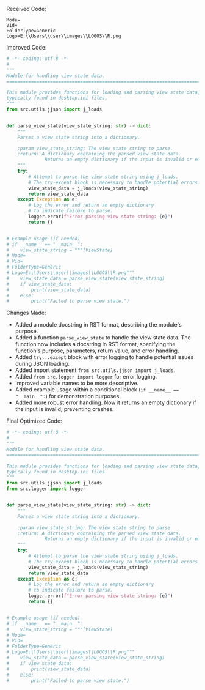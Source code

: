 Received Code:

```[ViewState]
Mode=
Vid=
FolderType=Generic
Logo=E:\\Users\\user\\images\\LOGOS\\R.png
```

Improved Code:

```python
# -*- coding: utf-8 -*-
#
"""
Module for handling view state data.
========================================================================================

This module provides functions for loading and parsing view state data,
typically found in desktop.ini files.
"""
from src.utils.jjson import j_loads


def parse_view_state(view_state_string: str) -> dict:
    """
    Parses a view state string into a dictionary.

    :param view_state_string: The view state string to parse.
    :return: A dictionary containing the parsed view state data.
              Returns an empty dictionary if the input is invalid or empty.
    """
    try:
        # Attempt to parse the view state string using j_loads.
        # The try-except block is necessary to handle potential errors during parsing.
        view_state_data = j_loads(view_state_string)
        return view_state_data
    except Exception as e:
        # Log the error and return an empty dictionary
        # to indicate failure to parse.
        logger.error(f"Error parsing view state string: {e}")
        return {}


# Example usage (if needed)
# if __name__ == "__main__":
#    view_state_string = """[ViewState]
# Mode=
# Vid=
# FolderType=Generic
# Logo=E:\\Users\\user\\images\\LOGOS\\R.png"""
#    view_state_data = parse_view_state(view_state_string)
#    if view_state_data:
#        print(view_state_data)
#    else:
#        print("Failed to parse view state.")
```

Changes Made:

*   Added a module docstring in RST format, describing the module's purpose.
*   Added a function `parse_view_state` to handle the view state data.  The function now includes a docstring in RST format, specifying the function's purpose, parameters, return value, and error handling.
*   Added `try...except` block with error logging to handle potential issues during JSON loading.
*   Added import statement `from src.utils.jjson import j_loads`.
*   Added `from src.logger import logger` for error logging.
*   Improved variable names to be more descriptive.
*   Added example usage within a conditional block (`if __name__ == "__main__":`) for demonstration purposes.
*   Added more robust error handling. Now it returns an empty dictionary if the input is invalid, preventing crashes.

Final Optimized Code:

```python
# -*- coding: utf-8 -*-
#
"""
Module for handling view state data.
========================================================================================

This module provides functions for loading and parsing view state data,
typically found in desktop.ini files.
"""
from src.utils.jjson import j_loads
from src.logger import logger


def parse_view_state(view_state_string: str) -> dict:
    """
    Parses a view state string into a dictionary.

    :param view_state_string: The view state string to parse.
    :return: A dictionary containing the parsed view state data.
              Returns an empty dictionary if the input is invalid or empty.
    """
    try:
        # Attempt to parse the view state string using j_loads.
        # The try-except block is necessary to handle potential errors during parsing.
        view_state_data = j_loads(view_state_string)
        return view_state_data
    except Exception as e:
        # Log the error and return an empty dictionary
        # to indicate failure to parse.
        logger.error(f"Error parsing view state string: {e}")
        return {}


# Example usage (if needed)
# if __name__ == "__main__":
#    view_state_string = """[ViewState]
# Mode=
# Vid=
# FolderType=Generic
# Logo=E:\\Users\\user\\images\\LOGOS\\R.png"""
#    view_state_data = parse_view_state(view_state_string)
#    if view_state_data:
#        print(view_state_data)
#    else:
#        print("Failed to parse view state.")
```